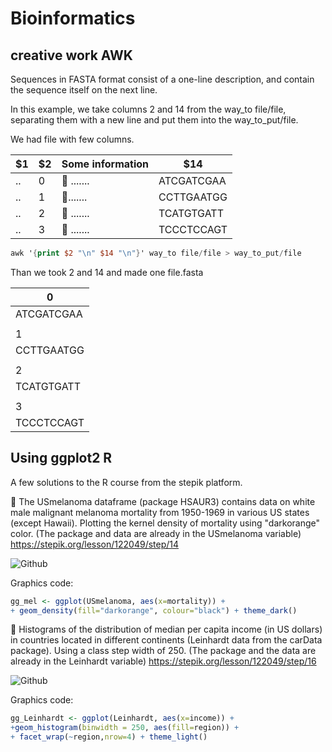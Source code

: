 # Bioinformatics
## creative work AWK

Sequences in FASTA format consist of a one-line description, and contain the sequence itself on the next line.

In this example, we take columns 2 and 14 from the way_to file/file, separating them with a new line and put them into the way_to_put/file.

We had file with few columns. 


|$1|$2| Some information|$14|
|--|---|--|--|
|.. | 0 |  🐉 .......   | ATCGATCGAA
|.. |  1|   🐉.......    | CCTTGAATGG
|.. |   2 | 🐉 .......      |  TCATGTGATT
|.. |3  |  🐉 .......     |TCCCTCCAGT

```awk
awk '{print $2 "\n" $14 "\n"}' way_to file/file > way_to_put/file
```

Than we took 2 and 14 and made one file.fasta

|0|
|--|
|ATCGATCGAA|
|  |
|1|
|CCTTGAATGG|
|  |
|2|
|TCATGTGATT|
|  |
|3|
|TCCCTCCAGT|


## Using ggplot2 R

A few solutions to the R course from the stepik platform.

🐉 The USmelanoma dataframe (package HSAUR3) contains data on white male malignant melanoma mortality from 1950-1969 in various US states (except Hawaii). 
Plotting the kernel density of mortality using "darkorange" color. 
(The package and data are already in the USmelanoma variable)
https://stepik.org/lesson/122049/step/14

![Github](https://ucarecdn.com/1dc99bf2-89b3-4c14-967c-bd30d363219e/)

Graphics code: 

```r
gg_mel <- ggplot(USmelanoma, aes(x=mortality)) +
+ geom_density(fill="darkorange", colour="black") + theme_dark()
```


🐉 Histograms of the distribution of median per capita income (in US dollars) in countries located in different continents (Leinhardt data from the carData package). Using a class step width of 250. 
(The package and the data are already in the Leinhardt variable)
https://stepik.org/lesson/122049/step/16

![Github](https://ucarecdn.com/c76c6089-b32c-4d84-af2d-9914538719c9/)

Graphics code: 

```r
gg_Leinhardt <- ggplot(Leinhardt, aes(x=income)) + 
+geom_histogram(binwidth = 250, aes(fill=region)) +
+ facet_wrap(~region,nrow=4) + theme_light()
```


